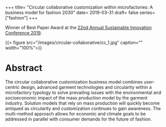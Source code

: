 +++
title= "Circular collaborative customization within microfactories: A business model for fashion 2030"
date= 2019-03-31
draft= false
series= ["fashion"]
+++

Winner of Best Paper Award at the [22nd Annual Sustainable Innovation Conference 2019](https://cfsd.org.uk/events/sustainable-innovation-2019/).

{{< figure src="/images/circular-collaborative/cc_1.jpg" caption="" width="100%">}}

# Abstract
The circular collaborative customization business model combines user-centric design, advanced garment technologies and circularity within a microfactory typology to solve prevailing issues with the environmental and socioeconomic impact of the mass production model by the garment industry. Solution models that rely on mass production will quickly become antiqued as circularity and customization continues to gain awareness. The multi-method approach allows for economic and climate goals to be addressed in parallel with consumer demands for the future of fashion. 

